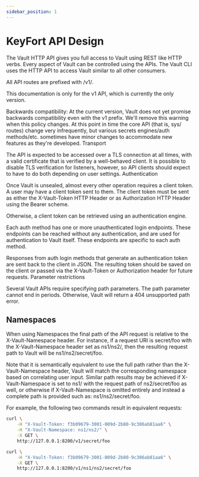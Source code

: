 ```yaml
---
sidebar_position: 1
---
```


# KeyFort API Design

The Vault HTTP API gives you full access to Vault using REST like HTTP verbs. Every aspect of Vault can be controlled using the APIs. The Vault CLI uses the HTTP API to access Vault similar to all other consumers.

All API routes are prefixed with /v1/.

This documentation is only for the v1 API, which is currently the only version.

Backwards compatibility: At the current version, Vault does not yet promise backwards compatibility even with the v1 prefix. We'll remove this warning when this policy changes. At this point in time the core API (that is, sys/ routes) change very infrequently, but various secrets engines/auth methods/etc. sometimes have minor changes to accommodate new features as they're developed.
Transport

The API is expected to be accessed over a TLS connection at all times, with a valid certificate that is verified by a well-behaved client. It is possible to disable TLS verification for listeners, however, so API clients should expect to have to do both depending on user settings.
Authentication

Once Vault is unsealed, almost every other operation requires a client token. A user may have a client token sent to them. The client token must be sent as either the X-Vault-Token HTTP Header or as Authorization HTTP Header using the Bearer scheme.

Otherwise, a client token can be retrieved using an authentication engine.

Each auth method has one or more unauthenticated login endpoints. These endpoints can be reached without any authentication, and are used for authentication to Vault itself. These endpoints are specific to each auth method.

Responses from auth login methods that generate an authentication token are sent back to the client in JSON. The resulting token should be saved on the client or passed via the X-Vault-Token or Authorization header for future requests.
Parameter restrictions

Several Vault APIs require specifying path parameters. The path parameter cannot end in periods. Otherwise, Vault will return a 404 unsupported path error.

## Namespaces

When using Namespaces the final path of the API request is relative to the X-Vault-Namespace header. For instance, if a request URI is secret/foo with the X-Vault-Namespace header set as ns1/ns2/, then the resulting request path to Vault will be ns1/ns2/secret/foo.

Note that it is semantically equivalent to use the full path rather than the X-Vault-Namespace header, Vault will match the corresponding namespace based on correlating user input. Similar path results may be achieved if X-Vault-Namespace is set to ns1/ with the request path of ns2/secret/foo as well, or otherwise if X-Vault-Namespace is omitted entirely and instead a complete path is provided such as: ns1/ns2/secret/foo.

For example, the following two commands result in equivalent requests:
```bash
curl \
    -H "X-Vault-Token: f3b09679-3001-009d-2b80-9c306ab81aa6" \
    -H "X-Vault-Namespace: ns1/ns2/" \
    -X GET \
    http://127.0.0.1:8200/v1/secret/foo
```
```bash
curl \
    -H "X-Vault-Token: f3b09679-3001-009d-2b80-9c306ab81aa6" \
    -X GET \
    http://127.0.0.1:8200/v1/ns1/ns2/secret/foo
```
